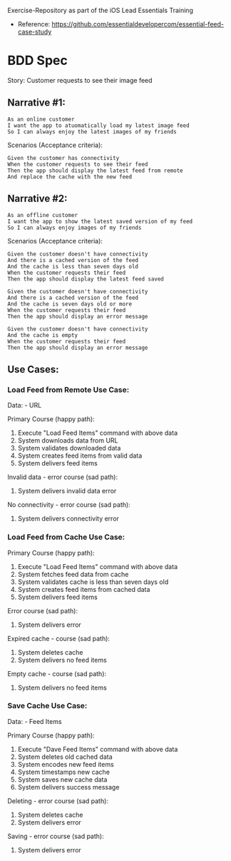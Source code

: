 Exercise-Repository as part of the iOS Lead Essentials Training 
- Reference: https://github.com/essentialdevelopercom/essential-feed-case-study

# BDD Spec

Story: Customer requests to see their image feed

## Narrative #1:

```
As an online customer
I want the app to atuomatically load my latest image feed
So I can always enjoy the latest images of my friends
```

Scenarios (Acceptance criteria):

```
Given the customer has connectivity
When the customer requests to see their feed
Then the app should display the latest feed from remote
And replace the cache with the new feed
```

## Narrative #2:

```
As an offline customer
I want the app to show the latest saved version of my feed
So I can always enjoy images of my friends
```

Scenarios (Acceptance criteria):

```
Given the customer doesn't have connectivity
And there is a cached version of the feed
And the cache is less than seven days old
When the customer requests their feed
Then the app should display the latest feed saved
```

```
Given the customer doesn't have connectivity
And there is a cached version of the feed
And the cache is seven days old or more
When the customer requests their feed
Then the app should display an error message
```

```
Given the customer doesn't have connectivity
And the cache is empty
When the customer requests their feed
Then the app should display an error message
```

## Use Cases:

### Load Feed from Remote Use Case:
Data: 
	- URL

Primary Course (happy path):
1. Execute "Load Feed Items" command with above data
2. System downloads data from URL
3. System validates downloaded data
4. System creates feed items from valid data
5. System delivers feed items

Invalid data - error course (sad path):
1. System delivers invalid data error

No connectivity - error course (sad path):
1. System delivers connectivity error

### Load Feed from Cache Use Case:

Primary Course (happy path):
1. Execute "Load Feed Items" command with above data
2. System fetches feed data from cache
3. System validates cache is less than seven days old
4. System creates feed items from cached data
5. System delivers feed items

Error course (sad path):
1. System delivers error

Expired cache - course (sad path):
1. System deletes cache
2. System delivers no feed items

Empty cache - course (sad path):
1. System delivers no feed items

### Save Cache Use Case:
Data: 
	- Feed Items

Primary Course (happy path):
1. Execute "Dave Feed Items" command with above data
2. System deletes old cached data
3. System encodes new feed items
4. System timestamps new cache
5. System saves new cache data
6. System delivers success message

Deleting - error course (sad path):
1. System deletes cache
2. System delivers error

Saving - error course (sad path):
1. System delivers error

